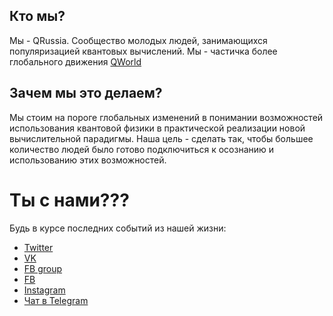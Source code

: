 ## Кто мы?

Мы - QRussia. Сообщество молодых людей, занимающихся популяризацией квантовых вычислений. Мы - частичка более глобального движения [QWorld](https://qworld.net/)

## Зачем мы это делаем?

Мы стоим на пороге глобальных изменений в понимании возможностей использования квантовой физики в практической реализации новой вычислительной парадигмы. Наша цель - сделать так, чтобы большее количество людей было готово подключиться к осознанию и использованию этих возможностей.

# Ты с нами???

Будь в курсе последних событий из нашей жизни:
- [Twitter](https://twitter.com/qrussia2)
- [VK](https://vk.com/qworldrussia)
- [FB group](https://www.facebook.com/groups/qworldrussia/)
- [FB](https://www.facebook.com/qworldrussia/)
- [Instagram](https://www.instagram.com/qworldrussia/)
- [Чат в Telegram](https://t.me/+2JEZAtbId-ZjMzRi)